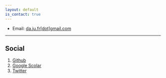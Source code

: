 ```yaml
---
layout: default
is_contact: true
---
```


* Email: [da.ju.fr[dot]gmail.com](mailto:da.ju.fr@gmail.com)

---

## Social

1. [Github](https://github.com/dexterju)
2. [Google Scolar](https://scholar.google.com/citations?view_op=list_works&hl=en&user=YW5jp5QAAAAJ)
3. [Twitter](https://twitter.com/dexterJu27)
